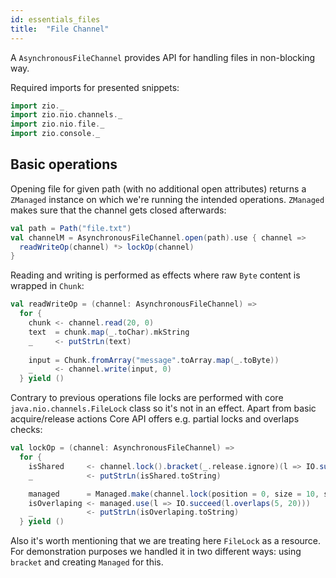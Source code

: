```yaml
---
id: essentials_files
title:  "File Channel"
---
```


A `AsynchronousFileChannel` provides API for handling files in non-blocking way.

Required imports for presented snippets:

```scala mdoc:silent
import zio._
import zio.nio.channels._
import zio.nio.file._
import zio.console._
```

## Basic operations 

Opening file for given path (with no additional open attributes) returns a `ZManaged` instance on which we're running the intended operations. `ZManaged` makes sure that the channel gets closed afterwards:

```scala mdoc:silent
val path = Path("file.txt")
val channelM = AsynchronousFileChannel.open(path).use { channel => 
  readWriteOp(channel) *> lockOp(channel)
}
```

Reading and writing is performed as effects where raw `Byte` content is wrapped in `Chunk`:

```scala mdoc:silent
val readWriteOp = (channel: AsynchronousFileChannel) =>
  for {
    chunk <- channel.read(20, 0)
    text  = chunk.map(_.toChar).mkString
    _     <- putStrLn(text)
  
    input = Chunk.fromArray("message".toArray.map(_.toByte))
    _     <- channel.write(input, 0)
  } yield ()
```

Contrary to previous operations file locks are performed with core `java.nio.channels.FileLock` class so
it's not in an effect. Apart from basic acquire/release actions Core API offers e.g. partial locks and overlaps checks:

```scala mdoc:silent
val lockOp = (channel: AsynchronousFileChannel) =>
  for {
    isShared     <- channel.lock().bracket(_.release.ignore)(l => IO.succeed(l.isShared))
    _            <- putStrLn(isShared.toString)                                      // false

    managed      = Managed.make(channel.lock(position = 0, size = 10, shared = false))(_.release.ignore)
    isOverlaping <- managed.use(l => IO.succeed(l.overlaps(5, 20)))
    _            <- putStrLn(isOverlaping.toString)                                  // true
  } yield ()
```

Also it's worth mentioning that we are treating here `FileLock` as a resource. 
For demonstration purposes we handled it in two different ways: using `bracket` and creating `Managed` for this.
